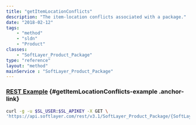 ```yaml
---
title: "getItemLocationConflicts"
description: "The item-location conflicts associated with a package."
date: "2018-02-12"
tags:
    - "method"
    - "sldn"
    - "Product"
classes:
    - "SoftLayer_Product_Package"
type: "reference"
layout: "method"
mainService : "SoftLayer_Product_Package"
---
```


### [REST Example](#getItemLocationConflicts-example) <a href="/article/rest/"><i class="fas fa-question"></i></a> {#getItemLocationConflicts-example .anchor-link} 
```bash
curl -g -u $SL_USER:$SL_APIKEY -X GET \
'https://api.softlayer.com/rest/v3.1/SoftLayer_Product_Package/{SoftLayer_Product_PackageID}/getItemLocationConflicts'
```
